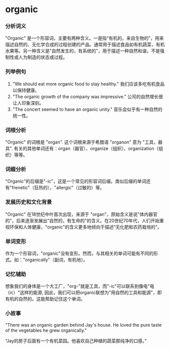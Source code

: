 # organic

### 分析词义

  

"Organic" 是一个形容词，主要有两种含义。一是指“有机的，来自生物的”，用来描述自然的、无化学合成的过程创建的产品。通常用于描述食品如有机蔬菜，有机水果等。另一种含义是"自然发生的，有系统的"，用于描述一种自然和谐，不是强制性或人为制造的状态或过程。

  

### 列举例句

  

1.  "We should eat more organic food to stay healthy." 我们应该多吃有机食品以保持健康。
2.  "The organic growth of the company was impressive." 公司的自然增长很让人印象深刻。
3.  "The concert seemed to have an organic unity." 音乐会似乎有一种自然的统一性。

  

### 词根分析

  

"Organic" 的词根是 "organ". 这个词根来源于希腊语 "organon" 意为 "工具，器具". 有关的其他单词还有：organ（器官）、organize（组织）、organization（组织）等等。

  

### 词缀分析

  

"Organic"的后缀是"-ic"，这是一个常见的形容词后缀。类似后缀的单词还有"frenetic"（狂热的），"allergic"（过敏的）等。

  

### 发展历史和文化背景

  

"Organic" 在18世纪中叶首次出现，来源于 "organ"，原始含义是说"体内器官的"，后来逐渐发展出"自然的，有生命的"的含义。在20世纪70年代，人们开始重视环保和人体健康，"organic"的含义更多地倾向于描述“无化肥和农药栽培的”。

  

### 单词变形

  

作为一个形容词，"organic"没有变形。然而，与其相关的单词可能有不同的形式。如："organically"（副词，有机地）。

  

### 记忆辅助

  

想象我们的身体是一个大工厂，"org-"就是工具，而"-ic"可以联系到像电"电（ic）"这样的能源, 因此，我们可以把organic联想为"用自然的工具和能源"，即有机的自然的。这能帮助记住这个单词。

  

### 小故事

  

"There was an organic garden behind Jay's house. He loved the pure taste of the vegetables he grew organically."

  

“Jay的房子后面有一个有机菜园。他喜欢自己种植的蔬菜那纯净的口感。”
